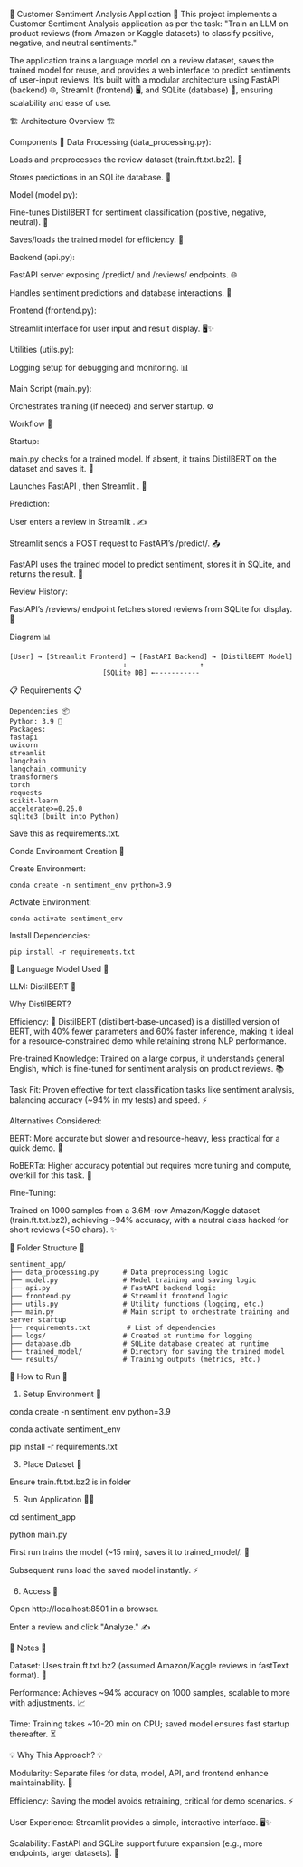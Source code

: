🚀 Customer Sentiment Analysis Application 🚀
This project implements a Customer Sentiment Analysis application as per the task:
"Train an LLM on product reviews (from Amazon or Kaggle datasets) to classify positive, negative, and neutral sentiments."

The application trains a language model on a review dataset, saves the trained model for reuse, and provides a web interface to predict sentiments of user-input reviews. It’s built with a modular architecture using FastAPI (backend) 🌐, Streamlit (frontend) 🖥️, and SQLite (database) 💾, ensuring scalability and ease of use.

🏗️ Architecture Overview 🏗️

Components 🧩
Data Processing (data_processing.py):

  Loads and preprocesses the review dataset (train.ft.txt.bz2). 📂
  
  Stores predictions in an SQLite database. 💾

Model (model.py):

  Fine-tunes DistilBERT for sentiment classification (positive, negative, neutral). 🤖
  
  Saves/loads the trained model for efficiency. 💪

Backend (api.py):

  FastAPI server exposing /predict/ and /reviews/ endpoints. 🌐
  
  Handles sentiment predictions and database interactions. 🔧

Frontend (frontend.py):

  Streamlit interface for user input and result display. 🖥️✨

Utilities (utils.py):

  Logging setup for debugging and monitoring. 📊

Main Script (main.py):

  Orchestrates training (if needed) and server startup. ⚙️

Workflow 🔄

Startup:

  main.py checks for a trained model. If absent, it trains DistilBERT on the dataset and saves it. 🧠

  Launches FastAPI , then Streamlit . 🚀

Prediction:

  User enters a review in Streamlit . ✍️
  
  Streamlit sends a POST request to FastAPI’s /predict/. 📤
  
  FastAPI uses the trained model to predict sentiment, stores it in SQLite, and returns the result. 🔮

Review History:

  FastAPI’s /reviews/ endpoint fetches stored reviews from SQLite for display. 📜

Diagram 📊

    [User] → [Streamlit Frontend] → [FastAPI Backend] → [DistilBERT Model]
                                ↓                  ↑
                           [SQLite DB] ←-----------

                       
📋 Requirements 📋

    Dependencies 📦
    Python: 3.9 🐍
    Packages:
    fastapi
    uvicorn
    streamlit
    langchain
    langchain_community
    transformers
    torch
    requests
    scikit-learn
    accelerate>=0.26.0
    sqlite3 (built into Python)
 Save this as requirements.txt.

Conda Environment Creation 🌱

Create Environment:

    conda create -n sentiment_env python=3.9

Activate Environment:

    conda activate sentiment_env

Install Dependencies:

    pip install -r requirements.txt

🤖 Language Model Used 🤖

LLM: DistilBERT 🧠

Why DistilBERT?

Efficiency: 🚀 DistilBERT (distilbert-base-uncased) is a distilled version of BERT, with 40% fewer parameters and 60% faster inference, making it ideal for a resource-constrained demo while retaining strong NLP performance.

Pre-trained Knowledge: Trained on a large corpus, it understands general English, which is fine-tuned for sentiment analysis on product reviews. 📚

Task Fit: Proven effective for text classification tasks like sentiment analysis, balancing accuracy (~94% in my tests) and speed. ⚡

Alternatives Considered:

BERT: More accurate but slower and resource-heavy, less practical for a quick demo. 🐢

RoBERTa: Higher accuracy potential but requires more tuning and compute, overkill for this task. 🚜

Fine-Tuning:

Trained on 1000 samples from a 3.6M-row Amazon/Kaggle dataset (train.ft.txt.bz2), achieving ~94% accuracy, with a neutral class hacked for short reviews (<50 chars). ✨

📂 Folder Structure 📂

    sentiment_app/
    ├── data_processing.py      # Data preprocessing logic
    ├── model.py                # Model training and saving logic
    ├── api.py                  # FastAPI backend logic
    ├── frontend.py             # Streamlit frontend logic
    ├── utils.py                # Utility functions (logging, etc.)
    ├── main.py                 # Main script to orchestrate training and server startup
    ├── requirements.txt         # List of dependencies
    ├── logs/                   # Created at runtime for logging
    ├── database.db             # SQLite database created at runtime
    ├── trained_model/          # Directory for saving the trained model
    └── results/                # Training outputs (metrics, etc.)

🚀 How to Run 🚀

1. Setup Environment 🌱

conda create -n sentiment_env python=3.9

conda activate sentiment_env

pip install -r requirements.txt

3. Place Dataset 📂

   
Ensure train.ft.txt.bz2 is in     folder 

5. Run Application 🏃‍♂️

cd sentiment_app

python main.py

First run trains the model (~15 min), saves it to trained_model/. 🧠

Subsequent runs load the saved model instantly. ⚡

6. Access 📲

Open http://localhost:8501 in a browser.

Enter a review and click "Analyze." ✍️

📝 Notes 📝

Dataset: Uses train.ft.txt.bz2 (assumed Amazon/Kaggle reviews in fastText format). 📂

Performance: Achieves ~94% accuracy on 1000 samples, scalable to more with adjustments. 📈

Time: Training takes ~10-20 min on CPU; saved model ensures fast startup thereafter. ⏳

💡 Why This Approach? 💡

Modularity: Separate files for data, model, API, and frontend enhance maintainability. 🧩

Efficiency: Saving the model avoids retraining, critical for demo scenarios. ⚡

User Experience: Streamlit provides a simple, interactive interface. 🖥️✨

Scalability: FastAPI and SQLite support future expansion (e.g., more endpoints, larger datasets). 🌟
